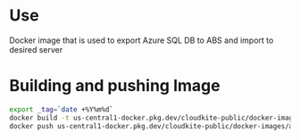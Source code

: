 # Use

Docker image that is used to export Azure SQL DB to ABS and import to desired server

# Building and pushing Image
```bash
export _tag=`date +%Y%m%d`
docker build -t us-central1-docker.pkg.dev/cloudkite-public/docker-images/az-sql-db-export-restore:$_tag .
docker push us-central1-docker.pkg.dev/cloudkite-public/docker-images/az-sql-db-export-restore:$_tag